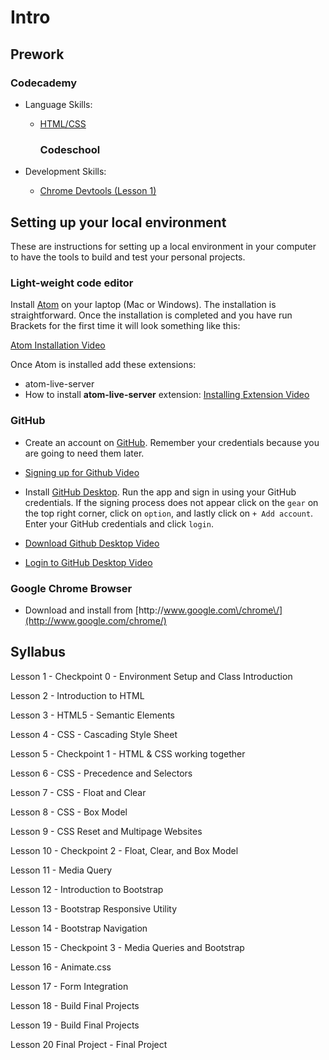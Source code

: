 # Intro

## Prework

### Codecademy

* Language Skills:
  * [HTML\/CSS](https://www.codecademy.com/learn/web)
    ### Codeschool


* Development Skills:
  * [Chrome Devtools \(Lesson 1\)](https://www.codeschool.com/courses/discover-devtools)


## Setting up your local environment

These are instructions for setting up a local environment in your computer to have the tools to build and test your personal projects.

### Light-weight code editor

Install [Atom](http://atom.io/) on your laptop \(Mac or Windows\). The installation is straightforward. Once the installation is completed and you have run Brackets for the first time it will look something like this:

[Atom Installation Video](https://youtu.be/8sIwQabXSM8)

Once Atom is installed add these extensions:

* atom-live-server
* How to install **atom-live-server** extension: [Installing Extension Video](https://youtu.be/qeMMO7wkecs)

### GitHub

* Create an account on [GitHub](http://www.github.com). Remember your credentials because you are going to need them later.

* [Signing up for Github Video](https://youtu.be/l5c2MXy7aOU)

* Install [GitHub Desktop](https://desktop.github.com/). Run the app and sign in using your GitHub credentials. If the signing process does not appear click on the `gear` on the top right corner, click on `option`, and lastly click on `+ Add account`. Enter your GitHub credentials and click `login`.

* [Download Github Desktop Video](https://youtu.be/F-2-h_Buino)

* [Login to GitHub Desktop Video](https://youtu.be/TLWxAW0eRB8)


### Google Chrome Browser

* Download and install from [http:\/\/www.google.com\/chrome\/](http://www.google.com/chrome/)

## Syllabus

Lesson 1 - Checkpoint 0 - Environment Setup and Class Introduction

Lesson 2 - Introduction to HTML

Lesson 3 - HTML5 - Semantic Elements

Lesson 4 - CSS - Cascading Style Sheet

Lesson 5 - Checkpoint 1 - HTML & CSS working together

Lesson 6 - CSS - Precedence and Selectors

Lesson 7 - CSS - Float and Clear

Lesson 8 - CSS - Box Model

Lesson 9 - CSS Reset and Multipage Websites

Lesson 10 - Checkpoint 2 - Float, Clear, and Box Model

Lesson 11 - Media Query

Lesson 12 - Introduction to Bootstrap

Lesson 13 - Bootstrap Responsive Utility

Lesson 14 - Bootstrap Navigation

Lesson 15 - Checkpoint 3 - Media Queries and Bootstrap

Lesson 16 - Animate.css

Lesson 17 - Form Integration

Lesson 18 - Build Final Projects

Lesson 19 - Build Final Projects

Lesson 20 Final Project - Final Project

